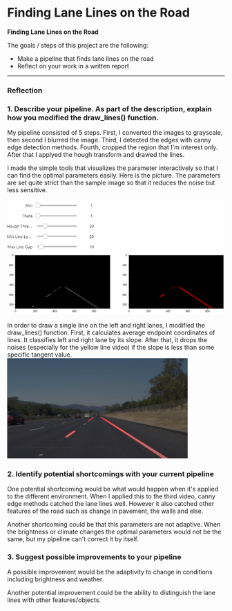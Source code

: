# **Finding Lane Lines on the Road** 

**Finding Lane Lines on the Road**

The goals / steps of this project are the following:
* Make a pipeline that finds lane lines on the road
* Reflect on your work in a written report


[//]: # (Image References)
[pipeline1]: ./resources/pipeline1.png "pipeline1"
[pipeline2]: ./resources/pipeline2.png "pipeline2"


---

### Reflection

### 1. Describe your pipeline. As part of the description, explain how you modified the draw_lines() function.

My pipeline consisted of 5 steps. First, I converted the images to grayscale, then second I blurred the image. Third, I detected the edges with canny edge detection methods. Fourth, cropped the region that I'm interest only. After that I applyed the hough transform and drawed the lines.

I made the simple tools that visualizes the parameter interactively so that I can find the optimal parameters easily. Here is the picture. The parameters are set quite strict than the sample image so that it reduces the noise but less sensitive.

![parameter image][pipeline1]

In order to draw a single line on the left and right lanes, I modified the draw_lines() function. First, it calculates average endpoint coordinates of lines. It classifies left and right lane by its slope. After that, it drops the noises (especially for the yellow line video) if the slope is less than some specific tangent value.
![parameter image][pipeline2]


### 2. Identify potential shortcomings with your current pipeline

One potential shortcoming would be what would happen when it's applied to the different environment. When I applied this to the third video, canny edge methods catched the lane lines well. However it also catched other features of the road such as change in pavement, the walls and else.

Another shortcoming could be that this parameters are not adaptive. When the brightness or climate changes the optimal parameters would not be the same, but my pipeline can't correct it by itself.


### 3. Suggest possible improvements to your pipeline

A possible improvement would be the adaptivity to change in conditions including brightness and weather.

Another potential improvement could be the ability to distinguish the lane lines with other features/objects.
